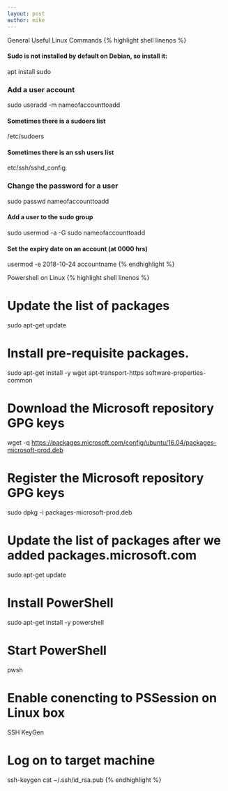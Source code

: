 ```yaml
---
layout: post
author: mike
---
```

General Useful Linux Commands
{% highlight shell linenos %}
#### Sudo is not installed by default on Debian, so install it:
apt install sudo
### Add a user account
sudo useradd -m nameofaccounttoadd
#### Sometimes there is a sudoers list
/etc/sudoers
#### Sometimes there is an ssh users list
etc/ssh/sshd_config
### Change the password for a user
sudo passwd nameofaccounttoadd
<password>
#### Add a user to the sudo group
sudo usermod -a -G sudo nameofaccounttoadd
#### Set the expiry date on an account (at 0000 hrs)
usermod -e 2018-10-24 accountname
{% endhighlight %}

Powershell on Linux
{% highlight shell linenos %}
# Update the list of packages
sudo apt-get update
# Install pre-requisite packages.
sudo apt-get install -y wget apt-transport-https software-properties-common
# Download the Microsoft repository GPG keys
wget -q https://packages.microsoft.com/config/ubuntu/16.04/packages-microsoft-prod.deb
# Register the Microsoft repository GPG keys
sudo dpkg -i packages-microsoft-prod.deb
# Update the list of packages after we added packages.microsoft.com
sudo apt-get update
# Install PowerShell
sudo apt-get install -y powershell
# Start PowerShell
pwsh
# Enable conencting to PSSession on Linux box
SSH KeyGen
# Log on to target machine
ssh-keygen
cat ~/.ssh/id_rsa.pub
{% endhighlight %}
